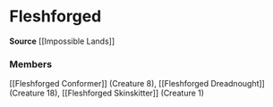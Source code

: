 ﻿---
creature_family: Fleshforged
id: '329'
name: Fleshforged
rarity: Common
source: '[[DATABASE/source/Impossible Lands|Impossible Lands]]'
trait: null
type: Creature Family

---
# Fleshforged

**Source** [[Impossible Lands]]

### Members

[[Fleshforged Conformer]] (Creature 8), [[Fleshforged Dreadnought]] (Creature 18), [[Fleshforged Skinskitter]] (Creature 1)